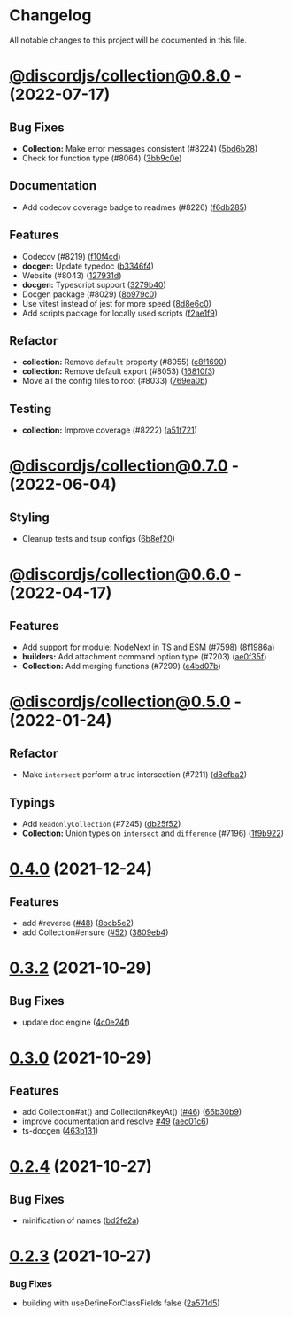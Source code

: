 # Changelog

All notable changes to this project will be documented in this file.

# [@discordjs/collection@0.8.0](https://github.com/discordjs/discord.js/compare/@discordjs/collection@0.7.0...@discordjs/collection@0.8.0) - (2022-07-17)

## Bug Fixes

- **Collection:** Make error messages consistent (#8224) ([5bd6b28](https://github.com/discordjs/discord.js/commit/5bd6b28b3ebfced1cb9d23e83bd7c0def7a12404))
- Check for function type (#8064) ([3bb9c0e](https://github.com/discordjs/discord.js/commit/3bb9c0e5c37311044ff41761b572ac4f91cda57c))

## Documentation

- Add codecov coverage badge to readmes (#8226) ([f6db285](https://github.com/discordjs/discord.js/commit/f6db285c073898a749fe4591cbd4463d1896daf5))

## Features

- Codecov (#8219) ([f10f4cd](https://github.com/discordjs/discord.js/commit/f10f4cdcd88ca6be7ec735ed3a415ba13da83db0))
- **docgen:** Update typedoc ([b3346f4](https://github.com/discordjs/discord.js/commit/b3346f4b9b3d4f96443506643d4631dc1c6d7b21))
- Website (#8043) ([127931d](https://github.com/discordjs/discord.js/commit/127931d1df7a2a5c27923c2f2151dbf3824e50cc))
- **docgen:** Typescript support ([3279b40](https://github.com/discordjs/discord.js/commit/3279b40912e6aa61507bedb7db15a2b8668de44b))
- Docgen package (#8029) ([8b979c0](https://github.com/discordjs/discord.js/commit/8b979c0245c42fd824d8e98745ee869f5360fc86))
- Use vitest instead of jest for more speed ([8d8e6c0](https://github.com/discordjs/discord.js/commit/8d8e6c03decd7352a2aa180f6e5bc1a13602539b))
- Add scripts package for locally used scripts ([f2ae1f9](https://github.com/discordjs/discord.js/commit/f2ae1f9348bfd893332a9060f71a8a5f272a1b8b))

## Refactor

- **collection:** Remove `default` property (#8055) ([c8f1690](https://github.com/discordjs/discord.js/commit/c8f1690896f55f06e05a83704262783cfc2bb91d))
- **collection:** Remove default export (#8053) ([16810f3](https://github.com/discordjs/discord.js/commit/16810f3e410bf35ed7e6e7412d517ea74c792c5d))
- Move all the config files to root (#8033) ([769ea0b](https://github.com/discordjs/discord.js/commit/769ea0bfe78c4f1d413c6b397c604ffe91e39c6a))

## Testing

- **collection:** Improve coverage (#8222) ([a51f721](https://github.com/discordjs/discord.js/commit/a51f7215eca67a0f46fba8b2d706f7ec6f6dc228))

# [@discordjs/collection@0.7.0](https://github.com/discordjs/discord.js/compare/@discordjs/collection@0.6.0...@discordjs/collection@0.7.0) - (2022-06-04)

## Styling

- Cleanup tests and tsup configs ([6b8ef20](https://github.com/discordjs/discord.js/commit/6b8ef20cb3af5b5cfd176dd0aa0a1a1e98551629))

# [@discordjs/collection@0.6.0](https://github.com/discordjs/discord.js/compare/@discordjs/collection@0.5.0...@discordjs/collection@0.6.0) - (2022-04-17)

## Features

- Add support for module: NodeNext in TS and ESM (#7598) ([8f1986a](https://github.com/discordjs/discord.js/commit/8f1986a6aa98365e09b00e84ad5f9f354ab61f3d))
- **builders:** Add attachment command option type (#7203) ([ae0f35f](https://github.com/discordjs/discord.js/commit/ae0f35f51d68dfa5a7dc43d161ef9365171debdb))
- **Collection:** Add merging functions (#7299) ([e4bd07b](https://github.com/discordjs/discord.js/commit/e4bd07b2394f227ea06b72eb6999de9ab3127b25))

# [@discordjs/collection@0.5.0](https://github.com/discordjs/discord.js/compare/@discordjs/collection@0.4.0...@discordjs/collection@0.5.0) - (2022-01-24)

## Refactor

- Make `intersect` perform a true intersection (#7211) ([d8efba2](https://github.com/discordjs/discord.js/commit/d8efba24e09aa2a8dbf028fc57a561a56e7833fd))

## Typings

- Add `ReadonlyCollection` (#7245) ([db25f52](https://github.com/discordjs/discord.js/commit/db25f529b26d7c819c1c42ad3e26c2263ea2da0e))
- **Collection:** Union types on `intersect` and `difference` (#7196) ([1f9b922](https://github.com/discordjs/discord.js/commit/1f9b9225f2066e9cc66c3355417139fd25cc403c))

# [0.4.0](https://github.com/discordjs/collection/compare/v0.3.2...v0.4.0) (2021-12-24)

## Features

- add #reverse ([#48](https://github.com/discordjs/collection/issues/48)) ([8bcb5e2](https://github.com/discordjs/collection/commit/8bcb5e21bcc15f5b77612d8ff03dec6c37f4d449))
- add Collection#ensure ([#52](https://github.com/discordjs/collection/issues/52)) ([3809eb4](https://github.com/discordjs/collection/commit/3809eb4d18e70459355d310919a3f57747eee3dd))

# [0.3.2](https://github.com/discordjs/collection/compare/v0.3.1...v0.3.2) (2021-10-29)

## Bug Fixes

- update doc engine ([4c0e24f](https://github.com/discordjs/collection/commit/4c0e24fae0323db9de1991db9cfacc093d529abc))

# [0.3.0](https://github.com/discordjs/collection/compare/v0.2.4...v0.3.0) (2021-10-29)

## Features

- add Collection#at() and Collection#keyAt() ([#46](https://github.com/discordjs/collection/issues/46)) ([66b30b9](https://github.com/discordjs/collection/commit/66b30b91069502493383c059cc38e27c152bf541))
- improve documentation and resolve [#49](https://github.com/discordjs/collection/issues/49) ([aec01c6](https://github.com/discordjs/collection/commit/aec01c6ae3ff50b0b5f7c070bff10f01bf98d803))
- ts-docgen ([463b131](https://github.com/discordjs/collection/commit/463b1314e60f2debc526454a6ccd7ce8a9a4ae8a))

# [0.2.4](https://github.com/discordjs/collection/compare/v0.2.3...v0.2.4) (2021-10-27)

## Bug Fixes

- minification of names ([bd2fe2a](https://github.com/discordjs/collection/commit/bd2fe2a47c38f634b0334fe6e89f30f6f6a0b1f5))

# [0.2.3](https://github.com/discordjs/collection/compare/v0.2.2...v0.2.3) (2021-10-27)

### Bug Fixes

- building with useDefineForClassFields false ([2a571d5](https://github.com/discordjs/collection/commit/2a571d5a2c90ed8b708c3c5c017e2f225cd494e9))

